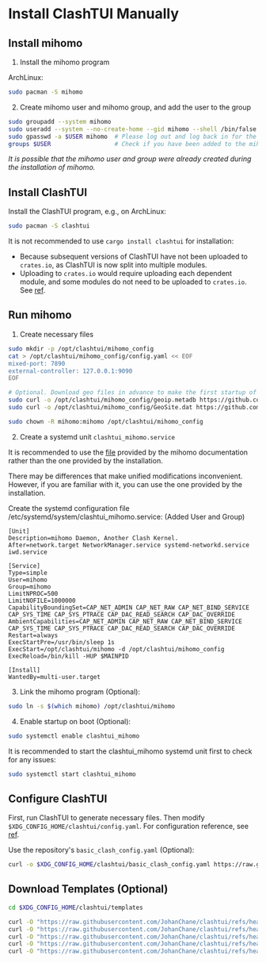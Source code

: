 # Install ClashTUI Manually

## Install mihomo

1.  Install the mihomo program

ArchLinux:

```sh
sudo pacman -S mihomo
```

2.  Create mihomo user and mihomo group, and add the user to the group

```sh
sudo groupadd --system mihomo
sudo useradd --system --no-create-home --gid mihomo --shell /bin/false mihomo
sudo gpasswd -a $USER mihomo  # Please log out and log back in for the group file permissions to take effect; this will be used later.
groups $USER                  # Check if you have been added to the mihomo group
```

*It is possible that the mihomo user and group were already created during the installation of mihomo.*

## Install ClashTUI

Install the ClashTUI program, e.g., on ArchLinux:

```sh
sudo pacman -S clashtui
```

It is not recommended to use `cargo install clashtui` for installation:
-   Because subsequent versions of ClashTUI have not been uploaded to `crates.io`, as ClashTUI is now split into multiple modules.
-   Uploading to `crates.io` would require uploading each dependent module, and some modules do not need to be uploaded to `crates.io`. See [ref](https://users.rust-lang.org/t/is-it-possible-to-publish-crates-with-path-specified/91497/2).

## Run mihomo

1.  Create necessary files

```sh
sudo mkdir -p /opt/clashtui/mihomo_config
cat > /opt/clashtui/mihomo_config/config.yaml << EOF
mixed-port: 7890
external-controller: 127.0.0.1:9090
EOF

# Optional. Download geo files in advance to make the first startup of the mihomo service respond faster.
sudo curl -o /opt/clashtui/mihomo_config/geoip.metadb https://github.com/MetaCubeX/meta-rules-dat/releases/download/latest/geoip.metadb
sudo curl -o /opt/clashtui/mihomo_config/GeoSite.dat https://github.com/MetaCubeX/meta-rules-dat/releases/download/latest/geosite.dat

sudo chown -R mihomo:mihomo /opt/clashtui/mihomo_config
```

2.  Create a systemd unit `clashtui_mihomo.service`

It is recommended to use the [file](https://wiki.metacubex.one/startup/service/) provided by the mihomo documentation rather than the one provided by the installation.

There may be differences that make unified modifications inconvenient. However, if you are familiar with it, you can use the one provided by the installation.

Create the systemd configuration file /etc/systemd/system/clashtui_mihomo.service: (Added User and Group)

```
[Unit]
Description=mihomo Daemon, Another Clash Kernel.
After=network.target NetworkManager.service systemd-networkd.service iwd.service

[Service]
Type=simple
User=mihomo
Group=mihomo
LimitNPROC=500
LimitNOFILE=1000000
CapabilityBoundingSet=CAP_NET_ADMIN CAP_NET_RAW CAP_NET_BIND_SERVICE CAP_SYS_TIME CAP_SYS_PTRACE CAP_DAC_READ_SEARCH CAP_DAC_OVERRIDE
AmbientCapabilities=CAP_NET_ADMIN CAP_NET_RAW CAP_NET_BIND_SERVICE CAP_SYS_TIME CAP_SYS_PTRACE CAP_DAC_READ_SEARCH CAP_DAC_OVERRIDE
Restart=always
ExecStartPre=/usr/bin/sleep 1s
ExecStart=/opt/clashtui/mihomo -d /opt/clashtui/mihomo_config
ExecReload=/bin/kill -HUP $MAINPID

[Install]
WantedBy=multi-user.target
```

3.  Link the mihomo program (Optional):

```sh
sudo ln -s $(which mihomo) /opt/clashtui/mihomo
```

4.  Enable startup on boot (Optional):

```sh
sudo systemctl enable clashtui_mihomo
```

It is recommended to start the clashtui_mihomo systemd unit first to check for any issues:

```sh
sudo systemctl start clashtui_mihomo
```

## Configure ClashTUI

First, run ClashTUI to generate necessary files. Then modify `$XDG_CONFIG_HOME/clashtui/config.yaml`. For configuration reference, see [ref](./clashtui_usage.md).

Use the repository's `basic_clash_config.yaml` (Optional):

```sh
curl -o $XDG_CONFIG_HOME/clashtui/basic_clash_config.yaml https://raw.githubusercontent.com/JohanChane/clashtui/refs/heads/main/InstallRes/basic_clash_config.yaml
```

## Download Templates (Optional)

```sh
cd $XDG_CONFIG_HOME/clashtui/templates

curl -O "https://raw.githubusercontent.com/JohanChane/clashtui/refs/heads/main/InstallRes/templates/common_tpl.yaml"
curl -O "https://raw.githubusercontent.com/JohanChane/clashtui/refs/heads/main/InstallRes/templates/generic_tpl.yaml"
curl -O "https://raw.githubusercontent.com/JohanChane/clashtui/refs/heads/main/InstallRes/templates/generic_tpl_with_all.yaml"
curl -O "https://raw.githubusercontent.com/JohanChane/clashtui/refs/heads/main/InstallRes/templates/generic_tpl_with_filter.yaml"
curl -O "https://raw.githubusercontent.com/JohanChane/clashtui/refs/heads/main/InstallRes/templates/generic_tpl_with_ruleset.yaml"
```
